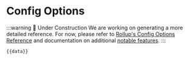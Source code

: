 # Config Options

:::warning 🚧 Under Construction
We are working on generating a more detailed reference. For now, please refer to [Rollup's Config Options Reference](https://rollupjs.org/configuration-options/) and documentation on additional [notable features](/guide/features).
:::

<script setup>
import { data } from '../components/options-doc.data.ts'
</script>

```js-vue
{{data}}
```
